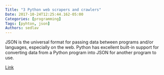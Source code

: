 ```yaml
---
Title: "3 Python web scrapers and crawlers"
Date: 2017-10-24T12:25:44.162-05:00
Categories: [programming]
Tags: [pyhton, json]
Authors: sedlav
---
```


JSON is the universal format for passing data between programs and/or languages, especially on the web. Python has excellent built-in support for converting data from a Python program into JSON for another program to use.

[Link](https://linuxconfig.org/how-to-encode-data-from-python-to-json)
